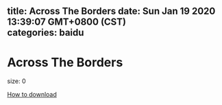 
title: Across The Borders
date: Sun Jan 19 2020 13:39:07 GMT+0800 (CST)    
categories: baidu
---

# Across The Borders
size: 0
 
 

[How to download](https://bpcam.bemobtrk.com/go/2ceec3aa-1ca2-46d6-b9ff-aaa5c184517c?jno=2482)